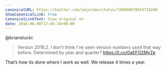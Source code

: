 ```yaml
---
canonicalURL: https://twitter.com/jmjordan/status/740600670554718208
ShowCanonicalLink: true
CanonicalLinkText: View original on
date: 2016-06-08T17:45:34+00:00
---
```

@brianstucki:

> Version 2016.2. I don't think I've seen version numbers used that way before. Determined by year and quarter? https://t.co/0aEFO2MyZe

That’s how its done where I work as well. We release 4 times a year.